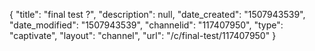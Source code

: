 {
    "title": "final test ?",
    "description": null,
    "date_created": "1507943539",
    "date_modified": "1507943539",
    "channelid": "117407950",
    "type": "captivate",
    "layout": "channel",
    "url": "\/c\/final-test\/117407950"
}